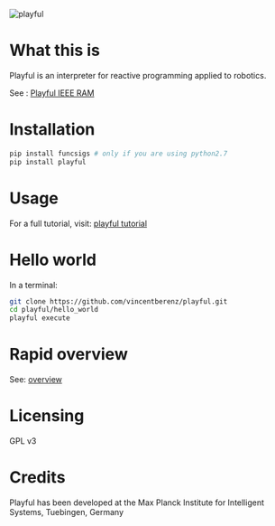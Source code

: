 ![playful](http://vincentberenz.is.tuebingen.mpg.de/export/playful_logo.png)


# What this is

Playful is an interpreter for reactive programming applied to robotics.

See : [Playful IEEE RAM](https://ieeexplore.ieee.org/stamp/stamp.jsp?arnumber=8357389)


# Installation

```bash
pip install funcsigs # only if you are using python2.7
pip install playful
```

# Usage

For a full tutorial, visit: [playful tutorial](https://github.com/vincentberenz/playful_tutorial)

# Hello world

In a terminal:

```bash
git clone https://github.com/vincentberenz/playful.git
cd playful/hello_world
playful execute
```

# Rapid overview

See: [overview](https://github.com/vincentberenz/playful_tutorial/wiki/00.-Overview)

# Licensing

GPL v3

# Credits

Playful has been developed at the Max Planck Institute for Intelligent Systems, Tuebingen, Germany
